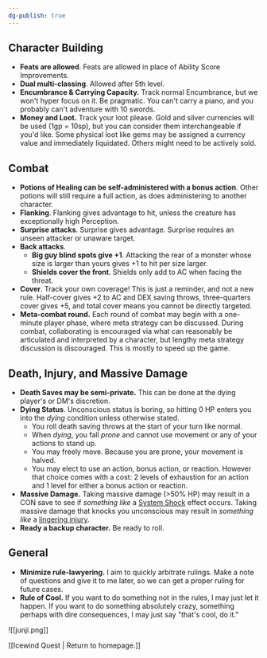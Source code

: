```yaml
---
dg-publish: true
---
```


## Character Building
- **Feats are allowed**. Feats are allowed in place of Ability Score Improvements.
- **Dual multi-classing**. Allowed after 5th level.
- **Encumbrance & Carrying Capacity.** Track normal Encumbrance, but we won't hyper focus on it. Be pragmatic. You can't carry a piano, and you probably can't adventure with 10 swords.
- **Money and Loot.** Track your loot please. Gold and silver currencies will be used (1gp = 10sp), but you can consider them interchangeable if you'd like. Some physical loot like gems may be assigned a currency value and immediately liquidated. Others might need to be actively sold.


## Combat
- **Potions of Healing can be self-administered with a bonus action**.  Other potions will still require a full action, as does administering to another character.
- **Flanking**. Flanking gives advantage to hit, unless the creature has exceptionally high Perception.
- **Surprise attacks**. Surprise gives advantage. Surprise requires an unseen attacker or unaware target.
- **Back attacks**. 
	- **Big guy blind spots give +1**. Attacking the rear of a monster whose size is larger than yours gives +1 to hit per size larger.
	- **Shields cover the front**. Shields only add to AC when facing the threat.
- **Cover**. Track your own coverage! This is just a reminder, and not a new rule. Half-cover gives +2 to AC and DEX saving throws, three-quarters cover gives +5, and total cover means you cannot be directly targeted.
- **Meta-combat round.** Each round of combat may begin with a one-minute player phase, where meta strategy can be discussed. During combat, collaborating is encouraged via what can reasonably be articulated and interpreted by a character, but lengthy meta strategy discussion is discouraged. This is mostly to speed up the game.


## Death, Injury, and Massive Damage
- **Death Saves may be semi-private.** This can be done at the dying player's or DM's discretion.
- **Dying Status**. Unconscious status is boring, so hitting 0 HP enters you into the *dying* condition unless otherwise stated. 
	- You roll death saving throws at the start of your turn like normal. 
	- When *dying*, you fall *prone* and cannot use movement or any of your actions to stand up.
	- You may freely move. Because you are prone, your movement is halved.
	- You may elect to use an action, bonus action, or reaction. However that choice comes with a cost: 2 levels of exhaustion for an action and 1 level for either a bonus action or reaction.
 - **Massive Damage.** Taking massive damage (>50% HP) may result in a CON save to see if *something like* a [System Shock](https://www.dndbeyond.com/sources/dmg/dungeon-masters-workshop#MassiveDamage) effect occurs. Taking massive damage that knocks you unconscious may result in *something like* a [lingering injury](https://www.dndbeyond.com/sources/dmg/dungeon-masters-workshop#Injuries).
 - **Ready a backup character.** Be ready to roll.


## General
- **Minimize rule-lawyering.** I aim to quickly arbitrate rulings. Make a note of questions and give it to me later, so we can get a proper ruling for future cases.
- **Rule of Cool.** If you want to do something not in the rules, I may just let it happen. If you want to do something absolutely crazy, something perhaps with dire consequences, I may just say "that's cool, do it."


![[junji.png]]

[[Icewind Quest | Return to homepage.]]